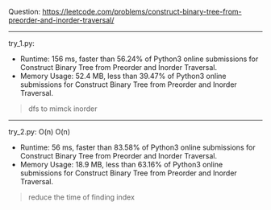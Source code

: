 Question: https://leetcode.com/problems/construct-binary-tree-from-preorder-and-inorder-traversal/

---

try_1.py:
* Runtime: 156 ms, faster than 56.24% of Python3 online submissions for Construct Binary Tree from Preorder and Inorder Traversal.
* Memory Usage: 52.4 MB, less than 39.47% of Python3 online submissions for Construct Binary Tree from Preorder and Inorder Traversal.

> dfs to mimck inorder

---

try_2.py: O(n) O(n)
* Runtime: 56 ms, faster than 83.58% of Python3 online submissions for Construct Binary Tree from Preorder and Inorder Traversal.
* Memory Usage: 18.9 MB, less than 63.16% of Python3 online submissions for Construct Binary Tree from Preorder and Inorder Traversal.

> reduce the time of finding index
